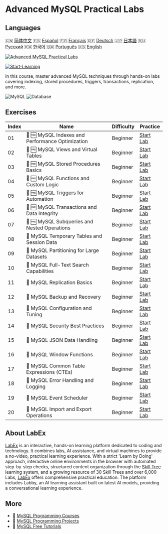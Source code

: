 # Advanced MySQL Practical Labs

## Languages

🇨🇳 [简体中文](README_zh.md) 🇪🇸 [Español](README_es.md) 🇫🇷 [Français](README_fr.md) 🇩🇪 [Deutsch](README_de.md) 🇯🇵 [日本語](README_ja.md) 🇷🇺 [Русский](README_ru.md) 🇰🇷 [한국어](README_ko.md) 🇧🇷 [Português](README_pt.md) 🇺🇸 [English](README.md) 

[![Advanced MySQL Practical Labs](https://cover-creator.labex.io/advanced-mysql-practical-labs.png)](https://labex.io/courses/advanced-mysql-practical-labs)

[![Start-Learning](https://img.shields.io/badge/Start-Learning-whitesmoke?style=for-the-badge)](https://labex.io/courses/advanced-mysql-practical-labs)

In this course, master advanced MySQL techniques through hands-on labs covering indexing, stored procedures, triggers, transactions, replication, and more.

![MySQL](https://img.shields.io/badge/MySQL-whitesmoke?style=for-the-badge&logo=mysql)
![Database](https://img.shields.io/badge/Database-whitesmoke?style=for-the-badge&logo=database)


## Exercises

|   Index | Name                                             | Difficulty   | Practice                                                                                                                                                   |
|---------|--------------------------------------------------|--------------|------------------------------------------------------------------------------------------------------------------------------------------------------------|
|      01 | 🧩 🆓 MySQL Indexes and Performance Optimization | Beginner     | <a target='_blank' href='https://labex.io/labs/mysql-mysql-indexes-and-performance-optimization-550910?course=advanced-mysql-practical-labs'>Start Lab</a> |
|      02 | 🧩 🆓 MySQL Views and Virtual Tables             | Beginner     | <a target='_blank' href='https://labex.io/labs/mysql-mysql-views-and-virtual-tables-550920?course=advanced-mysql-practical-labs'>Start Lab</a>             |
|      03 | 🧩 🆓 MySQL Stored Procedures Basics             | Beginner     | <a target='_blank' href='https://labex.io/labs/mysql-mysql-stored-procedures-basics-550915?course=advanced-mysql-practical-labs'>Start Lab</a>             |
|      04 | 🧩 🆓 MySQL Functions and Custom Logic           | Beginner     | <a target='_blank' href='https://labex.io/labs/mysql-mysql-functions-and-custom-logic-550908?course=advanced-mysql-practical-labs'>Start Lab</a>           |
|      05 | 🧩 🆓 MySQL Triggers for Automation              | Beginner     | <a target='_blank' href='https://labex.io/labs/mysql-mysql-triggers-for-automation-550919?course=advanced-mysql-practical-labs'>Start Lab</a>              |
|      06 | 🧩 🆓 MySQL Transactions and Data Integrity      | Beginner     | <a target='_blank' href='https://labex.io/labs/mysql-mysql-transactions-and-data-integrity-550918?course=advanced-mysql-practical-labs'>Start Lab</a>      |
|      07 | 🧩 🆓 MySQL Subqueries and Nested Operations     | Beginner     | <a target='_blank' href='https://labex.io/labs/mysql-mysql-subqueries-and-nested-operations-550916?course=advanced-mysql-practical-labs'>Start Lab</a>     |
|      08 | 🧩  MySQL Temporary Tables and Session Data      | Beginner     | <a target='_blank' href='https://labex.io/labs/mysql-mysql-temporary-tables-and-session-data-550917?course=advanced-mysql-practical-labs'>Start Lab</a>    |
|      09 | 🧩  MySQL Partitioning for Large Datasets        | Beginner     | <a target='_blank' href='https://labex.io/labs/mysql-mysql-partitioning-for-large-datasets-550912?course=advanced-mysql-practical-labs'>Start Lab</a>      |
|      10 | 🧩  MySQL Full-Text Search Capabilities          | Beginner     | <a target='_blank' href='https://labex.io/labs/mysql-mysql-full-text-search-capabilities-550907?course=advanced-mysql-practical-labs'>Start Lab</a>        |
|      11 | 🧩  MySQL Replication Basics                     | Beginner     | <a target='_blank' href='https://labex.io/labs/mysql-mysql-replication-basics-550913?course=advanced-mysql-practical-labs'>Start Lab</a>                   |
|      12 | 🧩  MySQL Backup and Recovery                    | Beginner     | <a target='_blank' href='https://labex.io/labs/mysql-mysql-backup-and-recovery-550902?course=advanced-mysql-practical-labs'>Start Lab</a>                  |
|      13 | 🧩  MySQL Configuration and Tuning               | Beginner     | <a target='_blank' href='https://labex.io/labs/mysql-mysql-configuration-and-tuning-550904?course=advanced-mysql-practical-labs'>Start Lab</a>             |
|      14 | 🧩  MySQL Security Best Practices                | Beginner     | <a target='_blank' href='https://labex.io/labs/mysql-mysql-security-best-practices-550914?course=advanced-mysql-practical-labs'>Start Lab</a>              |
|      15 | 🧩  MySQL JSON Data Handling                     | Beginner     | <a target='_blank' href='https://labex.io/labs/mysql-mysql-json-data-handling-550911?course=advanced-mysql-practical-labs'>Start Lab</a>                   |
|      16 | 🧩  MySQL Window Functions                       | Beginner     | <a target='_blank' href='https://labex.io/labs/mysql-mysql-window-functions-550921?course=advanced-mysql-practical-labs'>Start Lab</a>                     |
|      17 | 🧩  MySQL Common Table Expressions (CTEs)        | Beginner     | <a target='_blank' href='https://labex.io/labs/mysql-mysql-common-table-expressions-ctes-550903?course=advanced-mysql-practical-labs'>Start Lab</a>        |
|      18 | 🧩  MySQL Error Handling and Logging             | Beginner     | <a target='_blank' href='https://labex.io/labs/mysql-mysql-error-handling-and-logging-550905?course=advanced-mysql-practical-labs'>Start Lab</a>           |
|      19 | 🧩  MySQL Event Scheduler                        | Beginner     | <a target='_blank' href='https://labex.io/labs/mysql-mysql-event-scheduler-550906?course=advanced-mysql-practical-labs'>Start Lab</a>                      |
|      20 | 🧩  MySQL Import and Export Operations           | Beginner     | <a target='_blank' href='https://labex.io/labs/mysql-mysql-import-and-export-operations-550909?course=advanced-mysql-practical-labs'>Start Lab</a>         |

## About LabEx

[LabEx](https://labex.io) is an interactive, hands-on learning platform dedicated to coding and technology. It combines labs, AI assistance, and virtual machines to provide a no-video, practical learning experience. With a strict 'Learn by Doing' approach, interactive online environments in the browser with automated step-by-step checks, structured content organization through the [Skill Tree](https://labex.io/learn) learning system, and a growing resource of 30 Skill Trees and over 6,000 Labs, [LabEx](https://labex.io) offers comprehensive practical education. The platform includes Labby, an AI learning assistant built on latest AI models, providing a conversational learning experience.

## More

- 🔗 [MySQL Programming Courses](https://github.com/labex-labs/awesome-programming-courses)
- 🔗 [MySQL Programming Projects](https://github.com/labex-labs/awesome-programming-projects)
- 🔗 [MySQL Free Tutorials](https://github.com/labex-labs/mysql-free-tutorials)

